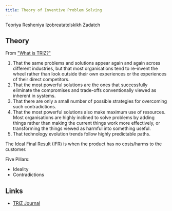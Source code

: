 ```yaml
---
title: Theory of Inventive Problem Solving
---
```


Teoriya Resheniya Izobreatatelskikh Zadatch

## Theory

From ["What is TRIZ?"](https://triz-journal.com/what-is-triz/)

1. That the same problems and solutions appear again and again across different
   industries, but that most organisations tend to re-invent the wheel rather
   than look outside their own experiences or the experiences of their direct
   competitors.
2. That the most powerful solutions are the ones that successfully eliminate
   the compromises and trade-offs conventionally viewed as inherent in systems.
3. That there are only a small number of possible strategies for overcoming
   such contradictions.
4. That the most powerful solutions also make maximum use of resources. Most
   organisations are highly inclined to solve problems by adding things rather
   than making the current things work more effectively, or transforming the
   things viewed as harmful into something useful.
5. That technology evolution trends follow highly predictable paths.

The Ideal Final Result (IFR) is when the product has no costs/harms to the customer.

Five Pillars:
* Ideality
* Contradictions

## Links
* [TRIZ Journal](https://triz-journal.com)

